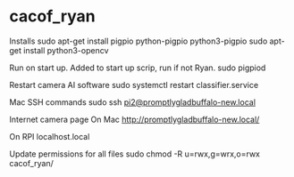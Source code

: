 # cacof_ryan

Installs
sudo apt-get install pigpio python-pigpio python3-pigpio
sudo apt-get install python3-opencv

Run on start up. Added to start up scrip, run if not Ryan.
sudo pigpiod


Restart camera AI software
sudo systemctl restart classifier.service


Mac SSH commands
sudo ssh pi2@promptlygladbuffalo-new.local

Internet camera page
On Mac
http://promptlygladbuffalo-new.local/

On RPI
localhost.local


Update permissions for all files
sudo chmod -R u=rwx,g=wrx,o=rwx cacof_ryan/

